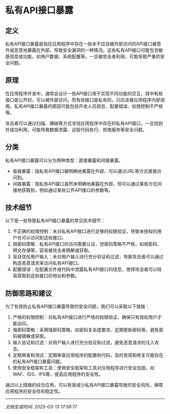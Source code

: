 # 私有API接口暴露

## 定义
私有API接口暴露是指在应用程序中存在一些本不应该被外部访问的API接口被意外或恶意地暴露在外部，导致安全漏洞的一种情况。这些私有API接口可能包含敏感信息或功能，如用户数据、系统配置等，一旦被攻击者利用，可能导致严重的安全问题。

## 原理
在应用程序开发中，通常会设计一些API接口用于实现不同功能的交互，其中有些接口是公开的，可以被外部访问，而有些接口是私有的，只应该被应用程序内部调用。私有API接口暴露的原因可能包括开发人员疏忽、配置错误、权限控制不严格等。

攻击者可以通过扫描、爆破等方式寻找应用程序中存在的私有API接口，一旦找到并成功利用，可能导致数据泄露、远程代码执行、拒绝服务等安全问题。

## 分类
私有API接口暴露可以分为两种类型：直接暴露和间接暴露。

- 直接暴露：指私有API接口被明确地暴露在外部，可以通过URL等方式直接访问到。
- 间接暴露：指私有API接口虽然未明确地暴露在外部，但可以通过某些方式间接地获取到，例如通过某些公开API接口的参数等。

## 技术细节
以下是一些导致私有API接口暴露的常见技术细节：

1. 不正确的权限控制：未对私有API接口进行足够的权限验证，导致未授权的用户也可以访问到这些接口。
2. 弱密码策略：私有API接口的访问需要认证，但密码策略不严格，如弱密码、明文存储等，容易被攻击者猜解或获取。
3. 盲目信任用户输入：未对用户输入进行充分验证和过滤，导致攻击者可以通过构造恶意请求来访问私有API接口。
4. 配置错误：在配置文件或代码中泄露私有API接口的信息，使得攻击者可以轻易获取到这些接口的地址和参数。

## 防御思路和建议
为了有效防止私有API接口暴露导致的安全问题，我们可以采取以下措施：

1. 严格的权限控制：对私有API接口进行严格的权限验证，确保只有授权用户才能访问。
2. 强密码策略：采用强密码策略，如密码复杂度要求、定期更新密码等，避免密码被猜解或获取。
3. 输入验证和过滤：对用户输入进行充分验证和过滤，避免恶意请求的注入攻击。
4. 定期审查和测试：定期审查应用程序的配置和代码，及时发现和修复可能存在的私有API接口暴露问题。
5. 使用安全框架和工具：使用安全框架和工具对应用程序进行安全加固，如WAF、IDS、IPS等，提高应用程序的安全性。

通过以上措施的综合应用，可以有效减少私有API接口暴露导致的安全风险，保障应用程序的安全性和稳定性。

---

*文档生成时间: 2025-03-13 17:56:17*
